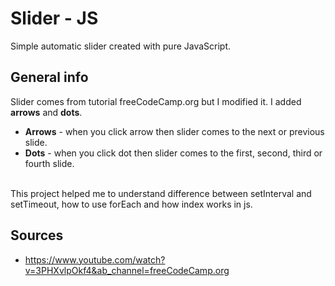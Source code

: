 # Slider - JS
Simple automatic slider created with pure JavaScript.

## General info
Slider comes from tutorial freeCodeCamp.org but I modified it. I added **arrows** and **dots**. 

* **Arrows** - when you click arrow then slider comes to the next or previous slide. <br>
* **Dots** - when you click dot then slider comes to the first, second, third or fourth slide.<br><br>

This project helped me to understand difference between setInterval and setTimeout, how to use forEach and how index works in js.

## Sources
* https://www.youtube.com/watch?v=3PHXvlpOkf4&ab_channel=freeCodeCamp.org

